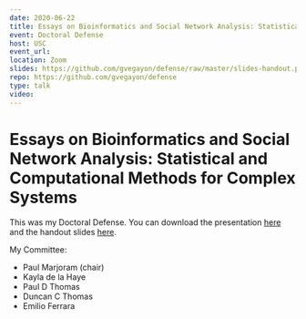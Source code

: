 ```yaml
---
date: 2020-06-22
title: Essays on Bioinformatics and Social Network Analysis: Statistical and Computational Methods for Complex Systems
event: Doctoral Defense
host: USC
event_url: 
location: Zoom
slides: https://github.com/gvegayon/defense/raw/master/slides-handout.pdf
repo: https://github.com/gvegayon/defense
type: talk
video:
---
```


# Essays on Bioinformatics and Social Network Analysis: Statistical and Computational Methods for Complex Systems

This was my Doctoral Defense. You can download the presentation [here](https://github.com/gvegayon/defense/raw/master/slides.pdf) and the handout slides [here](https://github.com/gvegayon/defense/raw/master/slides-handout.pdf).

My Committee:

- Paul Marjoram (chair)
- Kayla de la Haye
- Paul D Thomas
- Duncan C Thomas
- Emilio Ferrara
